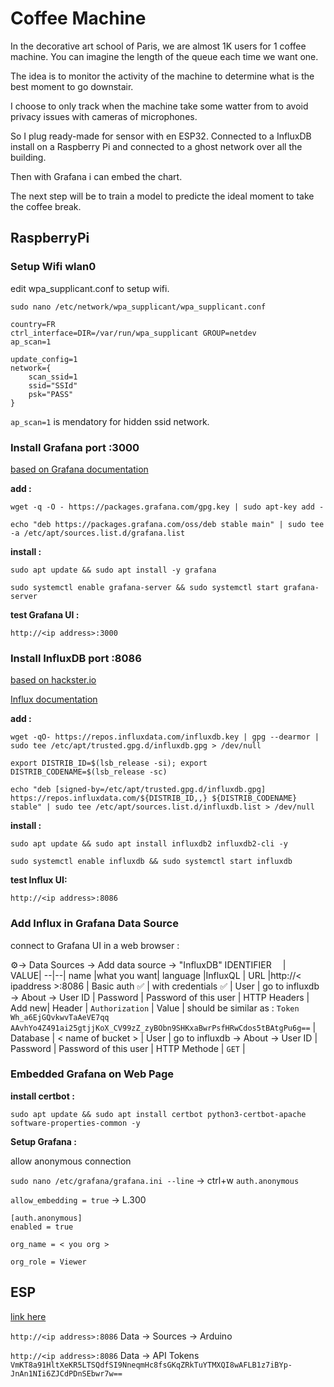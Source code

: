 # Coffee Machine

In the decorative art school of Paris, we are almost 1K users for 1 coffee machine. You can imagine the length of the queue each time we want one.

The idea is to monitor the activity of the machine to determine what is the best moment to go downstair.

I choose to only track when the machine take some watter from to avoid privacy issues with cameras of microphones.

So I plug ready-made for sensor with en ESP32. Connected to a InfluxDB install on a Raspberry Pi and connected to a ghost network over all the building.

Then with Grafana i can embed the chart.

The next step will be to train a model to predicte the ideal moment to take the coffee break.

## RaspberryPi

### Setup Wifi wlan0

edit wpa_supplicant.conf to setup wifi.

`sudo nano /etc/network/wpa_supplicant/wpa_supplicant.conf`

```block
country=FR
ctrl_interface=DIR=/var/run/wpa_supplicant GROUP=netdev
ap_scan=1

update_config=1
network={
    scan_ssid=1
    ssid="SSId"
    psk="PASS"
}
```

`ap_scan=1` is mendatory for hidden ssid network. 

### Install Grafana port :3000

[based on Grafana documentation](https://grafana.com/tutorials/install-grafana-on-raspberry-pi/)

**add :**

`wget -q -O - https://packages.grafana.com/gpg.key | sudo apt-key add -`

`echo "deb https://packages.grafana.com/oss/deb stable main" | sudo tee -a /etc/apt/sources.list.d/grafana.list`

**install :**

`sudo apt update && sudo apt install -y grafana`

`sudo systemctl enable grafana-server && sudo systemctl start grafana-server`

**test Grafana UI :**

`http://<ip address>:3000`

### Install InfluxDB port :8086

[based on hackster.io](https://www.hackster.io/kamaluddinkhan/how-to-set-up-influxdb-2-on-a-raspberry-pi-b8ef84)

[Influx documentation](https://docs.influxdata.com/influxdb/v2.6/install/)

**add :**

`wget -qO- https://repos.influxdata.com/influxdb.key | gpg --dearmor | sudo tee /etc/apt/trusted.gpg.d/influxdb.gpg > /dev/null`

`export DISTRIB_ID=$(lsb_release -si); export DISTRIB_CODENAME=$(lsb_release -sc)`

`echo "deb [signed-by=/etc/apt/trusted.gpg.d/influxdb.gpg] https://repos.influxdata.com/${DISTRIB_ID,,} ${DISTRIB_CODENAME} stable" | sudo tee /etc/apt/sources.list.d/influxdb.list > /dev/null`

**install :**

`sudo apt update && sudo apt install influxdb2 influxdb2-cli -y`

`sudo systemctl enable influxdb && sudo systemctl start influxdb`

**test Influx UI:**

`http://<ip address>:8086`

### Add Influx in Grafana Data Source

connect to Grafana UI in a web browser :

⚙️→ Data Sources → Add data source → "InfluxDB"
IDENTIFIER &emsp;|&emsp;VALUE|
--|--|
name |what you want|
language        |InfluxQL                           |
URL             |http://< ipaddress >:8086          |
Basic auth ✅   | with credentials ✅              |
User            |  go to influxdb → About → User ID |
Password        | Password of this user             |
HTTP Headers    | Add new|
Header          | `Authorization`                   |
Value           | should be similar as : `Token Wh_a6EjGQvkwvTaAeVE7qq                         AAvhYo4Z491ai25gtjjKoX_CV99zZ_zyBObn9SHKxaBwrPsfHRwCdos5tBAtgPu6g==`      |
Database        | < name of bucket >                |
User            | go to influxdb → About → User ID  |
Password        | Password of this user             |
HTTP Methode    | `GET`                             |

### Embedded Grafana on Web Page

**install certbot :**

`sudo apt update && sudo apt install certbot python3-certbot-apache software-properties-common -y`


**Setup Grafana :**

allow anonymous connection

`sudo nano /etc/grafana/grafana.ini --line` → ctrl+w `auth.anonymous`

`allow_embedding = true` → L.300

```
[auth.anonymous]
enabled = true

org_name = < you org >

org_role = Viewer
```

## ESP

[link here](https://randomnerdtutorials.com/esp8266-nodemcu-influxdb/)

`http://<ip address>:8086` Data → Sources → Arduino

`http://<ip address>:8086` Data → API Tokens `VmKT8a91HltXeKR5LTSQdfSI9NneqmHc8fsGKqZRkTuYTMXQI8wAFLB1z7iBYp-JnAn1NIi6ZJCdPDnSEbwr7w==`
